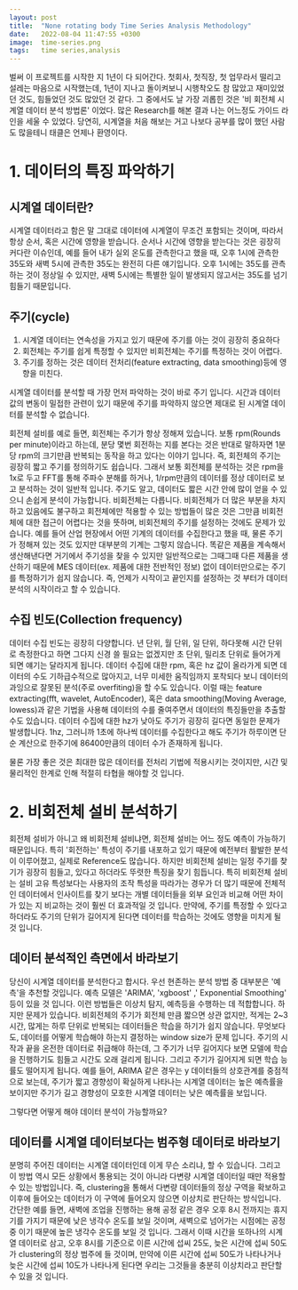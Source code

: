 ```yaml
---
layout: post
title:  "None rotating body Time Series Analysis Methodology"
date:   2022-08-04 11:47:55 +0300
image:  time-series.png
tags:   time series,analysis
---
```




벌써 이 프로젝트를 시작한 지 1년이 다 되어간다. 첫회사, 첫직장, 첫 업무라서 떨리고 설레는 마음으로 시작했는데, 1년이 지나고 돌이켜보니 시행착오도 참 많았고 재미있었던 것도, 힘들었던 것도 많았던 것 같다. 그 중에서도 날 가장 괴롭힌 것은 '비 회전체 시계열 데이터 분석 방법론' 이었다. 많은 Research를 해본 결과 나는 어느정도 가이드 라인을 세울 수 있었다. 당연히, 시계열을 처음 해보는 거고 나보다 공부를 많이 했던 사람도 많을테니 태클은 언제나 환영이다.



# 1. 데이터의 특징 파악하기

## 시계열 데이터란?

시계열 데이터라고 함은 말 그대로 데이터에 시계열이 무조건 포함되는 것이며, 따라서 항상 순서, 혹은 시간에 영향을 받습니다. 순서나 시간에 영향을 받는다는 것은 굉장히 커다란 이슈인데, 예를 들어 내가 실외 온도를 관측한다고 했을 때, 오후 1시에 관측한 35도와  새벽 5시에 관측한 35도는 완전히 다른 얘기입니다. 오후 1시에는 35도를 관측하는 것이 정상일 수 있지만, 새벽 5시에는 특별한 일이 발생되지 않고서는 35도를 넘기 힘들기 때문입니다. 

## 주기(cycle)


 1. 시계열 데이터는 연속성을 가지고 있기 때문에 주기를 아는 것이 굉장히 중요하다
 2. 회전체는 주기를 쉽게 특정할 수 있지만 비회전체는 주기를 특정하는 것이 어렵다.
 3. 주기를 정하는 것은 데이터 전처리(feature extracting, data smoothing)등에 영향을 미친다.


 시계열 데이터를 분석할 때 가장 먼저 파악하는 것이 바로 주기 입니다. 시간과 데이터 값의 변동이 밀접한 관련이 있기 때문에 주기를 파악하지 않으면 제대로 된 시계열 데이터를 분석할 수 없습니다.  
 
 회전체 설비를 예로 들면, 회전체는 주기가 항상 정해져 있습니다. 보통 rpm(Rounds per minute)이라고 하는데, 분당 몇번 회전하는 지를 본다는 것은 반대로 말하자면 1분당 rpm의 크기만큼 반복되는 동작을 하고 있다는 이야기 입니다. 즉, 회전체의 주기는 굉장히 짧고 주기를 정의하기도 쉽습니다. 그래서 보통 회전체를 분석하는 것은 rpm을 1x로 두고 FFT를 통해 주파수 분해를 하거나, 1/rpm만큼의 데이터를 정상 데이터로 보고 분석하는 것이 일반적 입니다. 주기도 알고, 데이터도 짧은 시간 안에 많이 얻을 수 있으니 손쉽게 분석이 가능합니다.
 비회전체는 다릅니다. 비회전체가 더 많은 부분을 차지하고 있음에도 불구하고 회전체에만 적용할 수 있는 방법들이 많은 것은 그만큼 비회전체에 대한 접근이 어렵다는 것을 뜻하며, 비회전체의 주기를 설정하는 것에도 문제가 있습니다. 예를 들어 산업 현장에서 어떤 기계의 데이터를 수집한다고 했을 때, 물론 주기가 정해져 있는 것도 있지만 대부분의 기계는 그렇지 않습니다. 똑같은 제품을 계속해서 생산해낸다면 거기에서 주기성을 찾을 수 있지만 일반적으로는 그때그때 다른 제품을 생산하기 때문에 MES 데이터(ex. 제품에 대한 전반적인 정보) 없이 데이터만으로는 주기를 특정하기가 쉽지 않습니다. 즉, 언제가 시작이고 끝인지를 설정하는 것 부터가 데이터 분석의 시작이라고 할 수 있습니다.
 
 ## 수집 빈도(Collection frequency)

 데이터 수집 빈도는 굉장히 다양합니다. 년 단위, 월 단위, 일 단위, 하다못해 시간 단위로 측정한다고 하면 그다지 신경 쓸 필요는 없겠지만 초 단위, 밀리초 단위로 들어가게 되면 얘기는 달라지게 됩니다. 데이터 수집에 대한 rpm, 혹은 hz 값이 올라가게 되면 데이터의 수도 기하급수적으로 많아지고, 너무 미세한 움직임까지 포착되다 보니 데이터의 과잉으로 잘못된 분석(주로 overfiting)을 할 수도 있습니다. 이럴 때는 feature extracting(fft, wavelet, AutoEncoder), 혹은 data smoothing(Moving Average, lowess)과 같은 기법을 사용해 데이터의 수를 줄여주면서 데이터의 특징들만을 추출할 수도 있습니다. 데이터 수집에 대한 hz가 낮아도 주기가 굉장히 길다면 동일한 문제가 발생합니다. 1hz, 그러니까 1초에 하나씩 데이터를 수집한다고 해도 주기가 하루이면 단순 계산으로 한주기에 86400만큼의 데이터 수가 존재하게 됩니다. 
 
 물론 가장 좋은 것은 최대한 많은 데이터를 전처리 기법에 적용시키는 것이지만, 시간 및 물리적인 한계로 인해 적절히 타협을 해야할 것 입니다.
 
# 2. 비회전체 설비 분석하기

 회전체 설비가 아니고 왜 비회전체 설비냐면, 회전체 설비는 어느 정도 예측이 가능하기 때문입니다. 특히 '회전하는' 특성이 주기를 내포하고 있기 때문에 예전부터 활발한 분석이 이루어졌고, 실제로 Reference도 많습니다. 하지만 비회전체 설비는 일정 주기를 찾기가 굉장히 힘들고, 있다고 하더라도 뚜렷한 특징을 찾기 힘듭니다. 특히 비회전체 설비는 설비 고유 특성보다는 사용자의 조작 특성을 따라가는 경우가 더 많기 때문에 전체적인 데이터에서 인사이트를 찾기 보다는 개별 데이터들을 외부 요인과 비교해 어떤 차이가 있는 지 비교하는 것이 훨씬 더 효과적일 것 입니다. 만약에, 주기를 특정할 수 있다고 하더라도 주기의 단위가 길어지게 된다면 데이터를 학습하는 것에도 영향을 미치게 될 것 입니다.
 
## 데이터 분석적인 측면에서 바라보기

 당신이 시계열 데이터를 분석한다고 합시다. 우선 현존하는 분석 방법 중 대부분은 '예측'을 추천할 것입니다. 예측 모델은 'ARIMA', 'xgboost' ,'	Exponential Smoothing' 등이 있을 것 입니다. 이런 방법들은 이상치 탐지, 예측등을 수행하는 데 적합합니다. 하지만 문제가 있습니다. 비회전체의 주기가 회전체 만큼 짧으면 상관 없지만, 적게는 2~3시간, 많게는 하루 단위로 반복되는 데이터들은 학습을 하기가 쉽지 않습니다. 무엇보다도, 데이터를 어떻게 학습해야 하는지 결정하는 window size가 문제 입니다. 주기의 시작과 끝을 온전한 데이터로 취급해야 하는데, 그 주기가 너무 길어지다 보면 모델에 학습을 진행하기도 힘들고 시간도 오래 걸리게 됩니다. 그리고 주기가 길어지게 되면 학습 능률도 떨어지게 됩니다. 예를 들어, ARIMA 같은 경우는 y 데이터들의 상호관계를 중점적으로 보는데, 주기가 짧고 경향성이 확실하게 나타나는 시계열 데이터는 높은 예측률을 보이지만 주기가 길고 경향성이 모호한 시계열 데이터는 낮은 예측률을 보입니다.
 
  그렇다면 어떻게 해야 데이터 분석이 가능할까요?
  
## 데이터를 시계열 데이터보다는 범주형 데이터로 바라보기

 분명히 주어진 데이터는 시계열 데이터인데 이게 무슨 소리냐, 할 수 있습니다. 그리고 이 방법 역시 모든 상황에서 통용되는 것이 아니라 다변량 시계열 데이터일 때만 적용할 수 있는 방법입니다. 즉, clustering을 통해서 다변량 데이터들의 정상 구역을 확보하고 이후에 들어오는 데이터가 이 구역에 들어오지 않으면 이상치로 판단하는 방식입니다. 간단한 예를 들면, 새벽에 조업을 진행하는 용해 공정 같은 경우 오후 8시 전까지는 휴지기를 가지기 때문에 낮은 냉각수 온도를 보일 것이며, 새벽으로 넘어가는 시점에는 공정중 이기 때문에 높은 냉각수 온도를 보일 것 입니다. 그래서 이때 시간을 또하나의 시계열 데이터로 삼고, 오후 8시를 기준으로 이른 시간에 섭씨 25도, 늦은 시간에 섭씨 50도가 clustering의 정상 범주에 들 것이며, 만약에 이른 시간에 섭씨 50도가 나타나거나 늦은 시간에 섭씨 10도가 나타나게 된다면 우리는 그것들을 충분히 이상치라고 판단할 수 있을 것 입니다.
 

[jekyll-docs]: https://jekyllrb.com/docs/home
[jekyll-gh]:   https://github.com/jekyll/jekyll
[jekyll-talk]: https://talk.jekyllrb.com/
